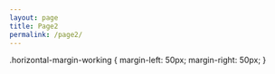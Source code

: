```yaml
---
layout: page
title: Page2
permalink: /page2/
---
```


.horizontal-margin-working {
    margin-left: 50px;
    margin-right: 50px;
}

<div class="inner horizontal-margin-working">
       <script
	type="module"
	src="https://gradio.s3-us-west-2.amazonaws.com/3.39.0/gradio.js"></script>

<gradio-app src="https://osiria-deberta-italian-question-answering.hf.space"></gradio-app>
</div>
